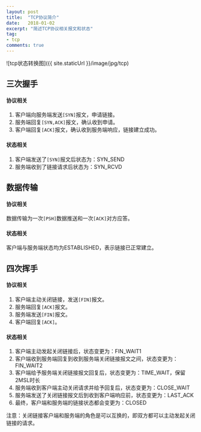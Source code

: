 ```yaml
---
layout: post
title:  "TCP协议简介"
date:   2018-01-02
excerpt: "简述TCP协议相关报文和状态"
tag:
- tcp
comments: true
---
```

![tcp状态转换图]({{ site.staticUrl }}/image/jpg/tcp)

## 三次握手
#### 协议相关
1. 客户端向服务端发送```[SYN]```报文，申请链接。
2. 服务端回复```[SYN,ACK]```报文，确认收到申请。
3. 客户端回复```[ACK]```报文，确认收到服务端响应，链接建立成功。

#### 状态相关
1. 客户端发送了```[SYN]```报文后状态为：SYN_SEND
2. 服务端收到了链接请求后状态为：SYN_RCVD

## 数据传输
#### 协议相关
数据传输为一次```[PSH]```数据推送和一次```[ACK]```对方应答。

#### 状态相关
客户端与服务端状态均为ESTABLISHED，表示链接已正常建立。

## 四次挥手
#### 协议相关
1. 客户端主动关闭链接，发送```[FIN]```报文。
2. 服务端回复```[ACK]```报文。
3. 服务端发送```[FIN]```报文。
4. 客户端回复```[ACK]```。

#### 状态相关
1. 客户端主动发起关闭链接后，状态变更为：FIN_WAIT1
2. 客户端收到服务端回复到收到服务端关闭链接报文之间，状态变更为：FIN_WAIT2
3. 客户端给予服务端关闭链接报文回复后，状态变更为：TIME_WAIT，保留2MSL时长
4. 服务端收到客户端主动关闭请求并给予回复后，状态变更为：CLOSE_WAIT
5. 服务端发送了关闭链接报文后到收到客户端响应前，状态变更为：LAST_ACK
6. 最终，客户端和服务端的链接状态都会变更为：CLOSED

注意：关闭链接客户端和服务端的角色是可以互换的，即双方都可以主动发起关闭链接的请求。
